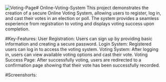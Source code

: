![Voting-Page](https://github.com/user-attachments/assets/9d0942b2-8ac5-4ec5-9bfa-8a5e3d2179f6)# Online-Voting-System
 This project demonstrates the creation of a secure Online Voting System, allowing users to register, log in, and cast their votes in an election or poll. The system provides a seamless experience from registration to voting and displays voting success upon completion.

 #Key-Features:
User Registration: Users can sign up by providing basic information and creating a secure password.
Login System: Registered users can log in to access the voting system.
Voting System: After logging in, users can view available voting options and cast their vote.
Voting Success Page: After successfully voting, users are redirected to a confirmation page showing that their vote has been successfully recorded.

#Screenshorts:


